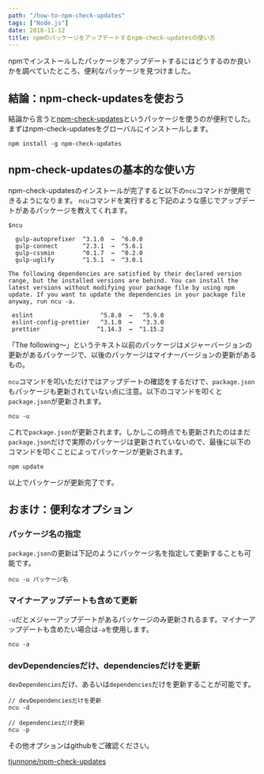 ```yaml
---
path: "/how-to-npm-check-updates"
tags: ["Node.js"]
date: 2018-11-12
title: npmのパッケージをアップデートするnpm-check-updatesの使い方
---
```


npmでインストールしたパッケージをアップデートするにはどうするのか良いかを調べていたところ、便利なパッケージを見つけました。

## 結論：npm-check-updatesを使おう
結論から言うと<a href="https://github.com/tjunnone/npm-check-updates" target="_blank">npm-check-updates</a>というパッケージを使うのが便利でした。まずはnpm-check-updatesをグローバルにインストールします。

```shell
npm install -g npm-check-updates
```

## npm-check-updatesの基本的な使い方
npm-check-updatesのインストールが完了すると以下の`ncu`コマンドが使用できるようになります。
`ncu`コマンドを実行すると下記のような感じでアップデートがあるパッケージを教えてくれます。

```
$ncu

  gulp-autoprefixer  ^3.1.0  →  ^6.0.0
  gulp-connect       ^2.3.1  →  ^5.6.1
  gulp-cssmin        ^0.1.7  →  ^0.2.0
  gulp-uglify        ^1.5.1  →  ^3.0.1

The following dependencies are satisfied by their declared version range, but the installed versions are behind. You can install the latest versions without modifying your package file by using npm update. If you want to update the dependencies in your package file anyway, run ncu -a.

 eslint                   ^5.8.0  →   ^5.9.0
 eslint-config-prettier   ^3.1.0  →   ^3.3.0
 prettier                ^1.14.3  →  ^1.15.2

```

「The following〜」というテキスト以前のパッケージはメジャーバージョンの更新があるパッケージで、以後のパッケージはマイナーバージョンの更新があるもの。

`ncu`コマンドを叩いただけではアップデートの確認をするだけで、`package.json`もパッケージも更新されていない点に注意。以下のコマンドを叩くと`package.json`が更新されます。

```shell
ncu -u
```

これで`package.json`が更新されます。しかしこの時点でも更新されたのはまだ`package.json`だけで実際のパッケージは更新されていないので、最後に以下のコマンドを叩くことによってパッケージが更新されます。

```shell
npm update
```

以上でパッケージが更新完了です。

## おまけ：便利なオプション

### パッケージ名の指定

`package.json`の更新は下記のようにパッケージ名を指定して更新することも可能です。

```shell
ncu -u パッケージ名
```

### マイナーアップデートも含めて更新

`-u`だとメジャーアップデートがあるパッケージのみ更新されるます。マイナーアップデートも含めたい場合は`-a`を使用します。

```shell
ncu -a
```

### devDependenciesだけ、dependenciesだけを更新

`devDependencies`だけ、あるいは`dependencies`だけを更新することが可能です。

```shell
// devDependenciesだけを更新
ncu -d
```

```shell
// dependenciesだけ更新
ncu -p
```

その他オプションはgithubをご確認ください。

<a href="https://github.com/tjunnone/npm-check-updates" target="_blank">tjunnone/npm-check-updates</a>